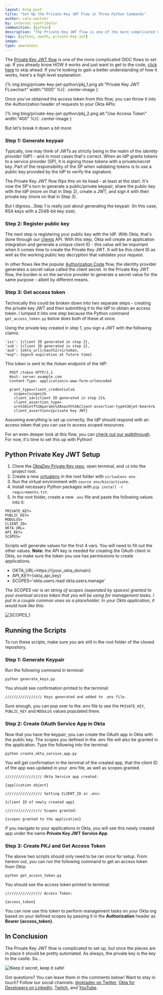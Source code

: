 ```yaml
---
layout: blog_post
title: "Set Up the Private Key JWT Flow in Three Python Commands"
author: cale-switzer
by: internal-contributor
communities: [python]
description: "The Private Key JWT flow is one of the more complicated OAuth flows to set up. Learn how the flow works at a high level and how you can implement it in three commands with Python scripting."
tags: [python, oauth, private-key-jwt]
image:
type: awareness
---
```


The [Private Key JWT flow](https://openid.net/specs/openid-connect-core-1_0.html#ClientAuthentication) is one of the more complicated OIDC flows to set up. If you already know HOW it works and just want to get to the code, [click here](#python-private-key-jwt-setup) to skip ahead. If you're looking to gain a better understanding of how it works, here's a high level explanation:

{% img blog/private-key-jwt-python/pkj_1.png alt:"Private Key JWT FLowchart" width:"1000" %}{: .center-image }

Once you've obtained the access token from this flow, you can throw it into the Authorization header of requests to your Okta APIs:

{% img blog/private-key-jwt-python/pkj_2.png alt:"Use Access Token" width:"400" %}{: .center-image }

But let's break it down a bit more:

### Step 1: Generate keypair

Typically, one may think of JWTs as strictly being in the realm of the *identity provider* (IdP) - and in most cases that's correct. When an IdP grants tokens to a service provider (SP), it is signing those tokens with a private/secret key. Part of the responsibility of the SP when validating tokens is to use a public key provided by the IdP to verify the signature.

The Private Key JWT flow flips this on its head - at least at the start. It's now the SP's turn to generate a public/private keypair, share the public key with the IdP (more on that in Step 2), create a JWT, and sign it with their private key (more on that in Step 3).

But I digress...Step 1 is really just about generating the keypair. (In this case, RSA keys with a 2048-bit key size).

### Step 2: Register public key

The next step is registering your public key with the IdP. With Okta, that's done through our [clients](https://developer.okta.com/docs/reference/api/oauth-clients/#register-new-client) API. With this step, Okta will create an application integration and generate a unique client ID - this value will be important when it comes time to create the Private Key JWT. It will be this client ID as well as the working public key decryption that validates your request.

In other flows like the popular [Authorization Code](https://developer.okta.com/docs/guides/implement-grant-type/authcode/main) flow, the identity provider generates a secret value called the client secret. In the Private Key JWT flow, the burden is on the service provider to generate a secret value for the same purpose - albeit by different means.

### Step 3: Get access token

Technically this could be broken down into two separate steps - creating the private key JWT and then submitting it to the IdP to obtain an access token. I lumped it into one step because the Python command `get_access_token.py` below does both of these at once.

Using the private key created in step 1, you sign a JWT with the following claims:

```
'iss': {client ID generated in step 2},
'sub': {client ID generated in step 2},
'aud': {okta_url}/oauth2/v1/token,
"exp": {epoch expiration at future time}
```

This token is sent to the /token endpoint of the IdP:

```
  POST /token HTTP/1.1
  Host: server.example.com
  Content-Type: application/x-www-form-urlencoded

  grant_type=client_credentials&
    scope={scopes}&
    client_id={client ID generated in step 2}&
    client_assertion_type=
    urn%3Aietf%3Aparams%3Aoauth%3Aclient-assertion-type%3Ajwt-bearer&
    client_assertion={private key JWT}
```

Assuming everything is set up correctly, the IdP should respond with an access token that you can use to access scoped resources.

For an even deeper look at this flow, you can [check out our walkthrough](https://developer.okta.com/docs/guides/implement-oauth-for-okta-serviceapp/overview/). For now, it's time to set this up with Python!

## Python Private Key JWT Setup

1. Clone the [OktaDev Private Key repo](https://github.com/Tennyx/private-key-jwt-python), open terminal, and `cd` into the project root.
2. Create a new [virtualenv](https://docs.python.org/3/library/venv.html) in the root folder with `virtualenv env`.
3. Run the virtual environment with `source env/bin/activate`.
4. Install necessary Python packages with `pip install -r requirements.txt`.
5. In the root folder, create a new `.env` file and paste the following values into it:

```
PRIVATE_KEY=
PUBLIC_KEY=
MODULUS=
CLIENT_ID=
OKTA_URL=
API_KEY=
SCOPES=
```

Scripts will generate values for the first 4 vars. You will need to fill out the other values. **Note:** the API key is needed for creating the OAuth client in Okta, so make sure the token you use has permissions to create applications.

- OKTA_URL=https://{your_okta_domain}
- API_KEY={okta_api_key}
- SCOPES='okta.users.read okta.users.manage'

*The SCOPES var is an string of scopes (seperated by spaces) granted to your eventual access token that you will be using for management tasks. I put in a couple common ones as a placeholder. In your Okta application, it would look like this:*

![SCOPES_1](https://i.imgur.com/B4zNpom.png)

## Running the Scripts

To run these scripts, make sure you are still in the root folder of the cloned repository.

### Step 1: Generate Keypair

Run the following command in terminal:

```
python generate_keys.py
```

You should see confirmation printed to the terminal:

```
///////////////// Keys generated and added to .env file.
```

Sure enough, you can pop over to the .env file to see the `PRIVATE_KEY`, `PUBLIC_KEY` and `MODULUS` values populated there.

### Step 2: Create OAuth Service App in Okta

Now that you have the keypair, you can create the OAuth app in Okta with the public key. The scopes you defined in the .env file will also be granted in the application. Type the following into the terminal:

```
python create_okta_service_app.py
```

You will get confirmation in the terminal of the created app, that the client ID of the app was updated in your .env file, as well as scopes granted.

```
///////////////// Okta Service app created: 

{application object}

///////////////// Setting CLIENT_ID in .env:

{client ID of newly created app}

///////////////// Scopes granted: 

{scopes granted to the application}
```

If you navigate to your applications in Okta, you will see this newly created app under the name **Private Key JWT Service App**.

### Step 3: Create PKJ and Get Access Token

The above two scripts should only need to be ran once for setup. From hereon out, you can run the following command to get an access token from Okta:

```
python get_access_token.py
```

You should see the access token printed to terminal:

```
///////////////// Access Token:

{access_token}
```

You can now use this token to perform management tasks on your Okta org based on your defined scopes by passing it in the **Authorization** header as **Bearer {access_token}**.

## In Conclusion

The Private Key JWT flow is complicated to set up, but once the pieces are in place it should be pretty automated. As always, the private key is the key to the castle. So...

![Keep it secret, keep it safe!](https://thumbs.gfycat.com/HonestSmartBuffalo-max-1mb.gif)

Got questions? You can leave them in the comments below! Want to stay in touch? Follow our social channels: [@oktadev on Twitter](https://twitter.com/oktadev), [Okta for Developers on LinkedIn](https://www.linkedin.com/company/oktadev), [Twitch](https://www.twitch.tv/oktadev), and [YouTube](https://youtube.com/oktadev).
